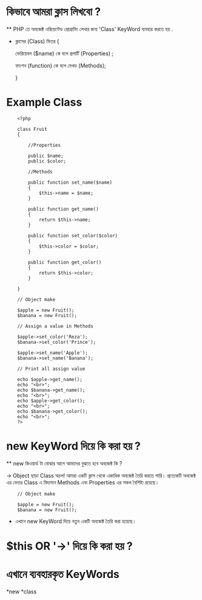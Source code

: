 # কিভাবে আমরা ক্লাস লিখবো ?

** PHP তে অবজেক্ট ওরিয়েন্টেড প্রোগ্রামিং লেখার জন্য 'Class' KeyWord ব্যবহার করতে হয় .

* ক্লাসের (Class) ভিতর {

    ভেরিয়েবল ($name) কে বলে প্রপার্টি (Properties) ;
    
    ফাংশন (function) কে বলে মেথড (Methods);

  }

# Example Class
        <?php
        
        class Fruit
        {
        
            //Properties
            
            public $name;
            public $color;
            
            //Methods
            
            public function set_name($name)
            {
                $this->name = $name;
            }
        
            public function get_name()
            {
                return $this->name;
            }
        
            public function set_color($color)
            {
                $this->color = $color;
            }
        
            public function get_color()
            {
                return $this->color;
            }
        
        }
        
        // Object make
        
        $apple = new Fruit();
        $banana = new Fruit();
        
        // Assign a value in Methods

        $apple->set_color('Reza');
        $banana->set_color('Prince');
        
        $apple->set_name('Apple');
        $banana->set_name('Banana');

        // Print all assign value 
        
        echo $apple->get_name();
        echo "<br>";
        echo $banana->get_name();
        echo "<br>";
        echo $apple->get_color();
        echo "<br>";
        echo $banana->get_color();
        echo "<br>";
        ?>

# new KeyWord দিয়ে কি করা হয় ?

** new কিওয়ার্ড টা বোঝার আগে আমাদের বুঝতে হবে অবজেক্ট কি ?

-> Object ছাড়া Class অচল! আমরা একটি ক্লাস থেকে একাধিক অবজেক্ট তৈরি করতে পারি। প্রত্যেকটি অবজেক্ট এর ভেতর Class এ 
বিদ্যমান Methods এবং Properties এর সকল বৈশিষ্ট্য রয়েছে।

        // Object make
        
        $apple = new Fruit();
        $banana = new Fruit();
        
* এখানে new KeyWord দিয়ে নতুন একটি অবজেক্ট তৈরি করা হয়েছে।

# $this OR '->' দিয়ে কি করা হয় ?
        
# এখানে ব্যবহারকৃত KeyWords
*new
*class
